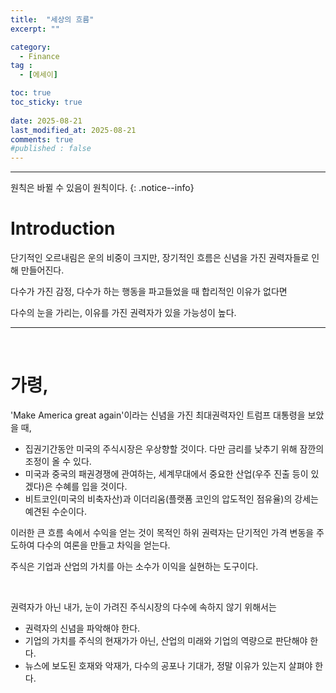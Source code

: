 ```yaml
---
title:  "세상의 흐름" 
excerpt: ""

category:
  - Finance
tag :
  - [에세이]

toc: true
toc_sticky: true
 
date: 2025-08-21
last_modified_at: 2025-08-21
comments: true
#published : false
---
```


---

원칙은 바뀔 수 있음이 원칙이다.
{: .notice--info}

# Introduction

단기적인 오르내림은 운의 비중이 크지만, 장기적인 흐름은 신념을 가진 권력자들로 인해 만들어진다.

다수가 가진 감정, 다수가 하는 행동을 파고들었을 때 합리적인 이유가 없다면

다수의 눈을 가리는, 이유를 가진 권력자가 있을 가능성이 높다.

---
<br>

# 가령,


'Make America great again'이라는 신념을 가진 최대권력자인 트럼프 대통령을 보았을 때,

- 집권기간동안 미국의 주식시장은 우상향할 것이다. 다만 금리를 낮추기 위해 잠깐의 조정이 올 수 있다.
- 미국과 중국의 패권경쟁에 관여하는, 세계무대에서 중요한 산업(우주 진출 등이 있겠다)은 수혜를 입을 것이다.
- 비트코인(미국의 비축자산)과 이더리움(플랫폼 코인의 압도적인 점유율)의 강세는 예견된 수순이다.

이러한 큰 흐름 속에서 수익을 얻는 것이 목적인 하위 권력자는 단기적인 가격 변동을 주도하여 다수의 여론을 만들고 차익을 얻는다.

주식은 기업과 산업의 가치를 아는 소수가 이익을 실현하는 도구이다. 

<br>

권력자가 아닌 내가, 눈이 가려진 주식시장의 다수에 속하지 않기 위해서는

- 권력자의 신념을 파악해야 한다.
- 기업의 가치를 주식의 현재가가 아닌, 산업의 미래와 기업의 역량으로 판단해야 한다.
- 뉴스에 보도된 호재와 악재가, 다수의 공포나 기대가, 정말 이유가 있는지 살펴야 한다.
